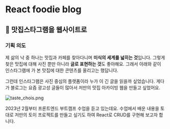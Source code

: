 # React foodie blog
## 🍔 맛집스타그램을 웹사이트로

### 기획 의도
제 삶의 낙 중 하나는 맛집과 카페를 찾아다니며 **미식의 세계를 넓히는 것**입니다. 그렇게 찾은 맛집에 대해 사진 뿐만 아니라 **글로 표현하는 것**도 좋아해요. 그래서 아래와 같이 인스타그램에 가 본 맛집에 대한 콘텐츠를 올리고는 했답니다. 

그런데 인스타그램은 사진 중심의 플랫폼이라 누가 이 긴 글을 읽을까 싶었습니다. 게다가 블로그는 요즘 광고성 글들이 많아서 저만의 맛집 아카이빙 웹을 만들고 싶었어요.

![taste_chois.png](/public/taste_chois.png)

2023년 2월부터 프론트엔드 부트캠프 수업을 듣고 있는데요. 수업에서 배운 내용을 토대로 저만의 토이 프로젝트를 만들고 싶기도 하여 React로 CRUD를 구현해 보고자 합니다. 